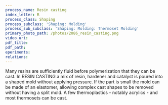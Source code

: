 ```yaml
---
process_name: Resin casting
index_letter: R
process_class: Shaping
process_subclass: 'Shaping: Molding'
process_sub_subclass: 'Shaping: Molding: Thermoset Molding'
primary_photo_path: /photos/2086_resin_casting.png
video_uri:
pdf_title:
pdf_path:
eperiments:
relations:
---
```


Many resins are sufficiently fluid before polymerization that they can be cast. In RESIN CASTING a mix of resin, hardener and catalyst is poured into a shaped mold without applying pressure. If the part is small the mold can be made of an elastomer, allowing complex cast shapes to be removed without having a split mold. A few thermoplastics - notably acrylics - and most thermosets can be cast.
